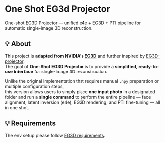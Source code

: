 # One Shot EG3d Projector
One-shot EG3D Projector — unified e4e + EG3D + PTI pipeline for automatic single-image 3D reconstruction.

## 💡 About
This project is **adapted from NVIDIA's [EG3D](https://github.com/NVlabs/eg3d)** 
and further inspired by [EG3D-projector](https://github.com/oneThousand1000/EG3D-projector).  
The goal of **One-Shot EG3D Projector** is to provide a **simplified, ready-to-use interface** 
for single-image 3D reconstruction.  

Unlike the original implementation that requires manual `.npy` preparation or multiple configuration steps,  
this version allows users to simply place **one input photo** in a designated folder and run a **single command** 
to perform the entire pipeline — face alignment, latent inversion (e4e), EG3D rendering, and PTI fine-tuning — 
all in one shot.

## 💡 Requirements
The env setup please follow [EG3D requirements](https://github.com/NVlabs/eg3d?tab=readme-ov-file#requirements).

